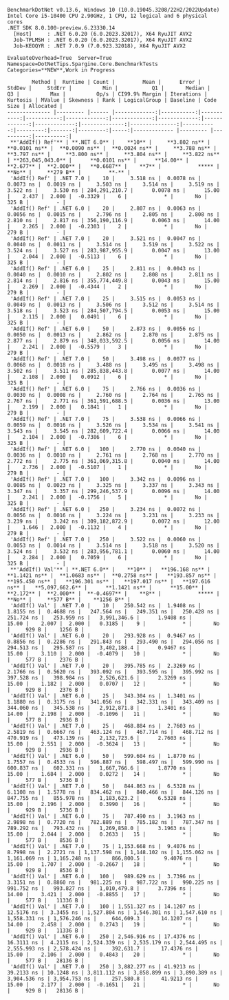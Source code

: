 
    BenchmarkDotNet v0.13.6, Windows 10 (10.0.19045.3208/22H2/2022Update)
    Intel Core i5-10400 CPU 2.90GHz, 1 CPU, 12 logical and 6 physical cores
    .NET SDK 8.0.100-preview.6.23330.14
      [Host]     : .NET 6.0.20 (6.0.2023.32017), X64 RyuJIT AVX2
      Job-TPLMSH : .NET 6.0.20 (6.0.2023.32017), X64 RyuJIT AVX2
      Job-KEOQYR : .NET 7.0.9 (7.0.923.32018), X64 RyuJIT AVX2

    EvaluateOverhead=True  Server=True  Namespace=DotNetTips.Spargine.Core.BenchmarkTests  
    Categories=**NEW**,Work in Progress  

            Method |  Runtime | Count |         Mean |      Error |     StdDev |     StdErr |          Min |           Q1 |       Median |           Q3 |          Max |          Op/s | CI99.9% Margin | Iterations | Kurtosis | MValue | Skewness | Rank | LogicalGroup | Baseline | Code Size | Allocated |
    -------------- |--------- |------ |-------------:|-----------:|-----------:|-----------:|-------------:|-------------:|-------------:|-------------:|-------------:|--------------:|---------------:|-----------:|---------:|-------:|---------:|-----:|------------- |--------- |----------:|----------:|
     **'AddIf() Ref'** | **.NET 6.0** |    **10** |     **3.802 ns** |  **0.0101 ns** |  **0.0090 ns** |  **0.0024 ns** |     **3.788 ns** |     **3.797 ns** |     **3.800 ns** |     **3.804 ns** |     **3.822 ns** | **263,045,043.0** |      **0.0101 ns** |      **14.00** |    **2.677** |  **2.000** |   **0.6687** |    **7** |            ***** |       **No** |     **279 B** |         **-** |
     'AddIf() Ref' | .NET 7.0 |    10 |     3.518 ns |  0.0078 ns |  0.0073 ns |  0.0019 ns |     3.503 ns |     3.514 ns |     3.519 ns |     3.522 ns |     3.530 ns | 284,291,210.7 |      0.0078 ns |      15.00 |    2.437 |  2.000 |  -0.3329 |    6 |            * |       No |     325 B |         - |
     'AddIf() Ref' | .NET 6.0 |    20 |     2.807 ns |  0.0063 ns |  0.0056 ns |  0.0015 ns |     2.796 ns |     2.805 ns |     2.808 ns |     2.810 ns |     2.817 ns | 356,190,116.9 |      0.0063 ns |      14.00 |    2.265 |  2.000 |  -0.2303 |    2 |            * |       No |     279 B |         - |
     'AddIf() Ref' | .NET 7.0 |    20 |     3.521 ns |  0.0047 ns |  0.0040 ns |  0.0011 ns |     3.514 ns |     3.519 ns |     3.522 ns |     3.524 ns |     3.527 ns | 283,987,955.9 |      0.0047 ns |      13.00 |    2.044 |  2.000 |  -0.5113 |    6 |            * |       No |     325 B |         - |
     'AddIf() Ref' | .NET 6.0 |    25 |     2.811 ns |  0.0043 ns |  0.0040 ns |  0.0010 ns |     2.802 ns |     2.808 ns |     2.811 ns |     2.814 ns |     2.816 ns | 355,774,449.8 |      0.0043 ns |      15.00 |    2.269 |  2.000 |  -0.4344 |    2 |            * |       No |     279 B |         - |
     'AddIf() Ref' | .NET 7.0 |    25 |     3.515 ns |  0.0053 ns |  0.0049 ns |  0.0013 ns |     3.506 ns |     3.512 ns |     3.514 ns |     3.518 ns |     3.523 ns | 284,507,794.5 |      0.0053 ns |      15.00 |    2.115 |  2.000 |   0.0491 |    6 |            * |       No |     325 B |         - |
     'AddIf() Ref' | .NET 6.0 |    50 |     2.873 ns |  0.0056 ns |  0.0050 ns |  0.0013 ns |     2.862 ns |     2.870 ns |     2.875 ns |     2.877 ns |     2.879 ns | 348,033,592.5 |      0.0056 ns |      14.00 |    2.241 |  2.000 |  -0.5579 |    3 |            * |       No |     279 B |         - |
     'AddIf() Ref' | .NET 7.0 |    50 |     3.498 ns |  0.0077 ns |  0.0068 ns |  0.0018 ns |     3.488 ns |     3.495 ns |     3.498 ns |     3.502 ns |     3.511 ns | 285,838,443.8 |      0.0077 ns |      14.00 |    2.108 |  2.000 |   0.0912 |    6 |            * |       No |     325 B |         - |
     'AddIf() Ref' | .NET 6.0 |    75 |     2.766 ns |  0.0036 ns |  0.0030 ns |  0.0008 ns |     2.760 ns |     2.764 ns |     2.765 ns |     2.767 ns |     2.771 ns | 361,591,688.5 |      0.0036 ns |      13.00 |    2.199 |  2.000 |   0.1841 |    1 |            * |       No |     279 B |         - |
     'AddIf() Ref' | .NET 7.0 |    75 |     3.538 ns |  0.0066 ns |  0.0059 ns |  0.0016 ns |     3.526 ns |     3.534 ns |     3.541 ns |     3.543 ns |     3.545 ns | 282,609,722.4 |      0.0066 ns |      14.00 |    2.104 |  2.000 |  -0.7386 |    6 |            * |       No |     325 B |         - |
     'AddIf() Ref' | .NET 6.0 |   100 |     2.770 ns |  0.0040 ns |  0.0036 ns |  0.0010 ns |     2.761 ns |     2.768 ns |     2.770 ns |     2.772 ns |     2.775 ns | 361,069,315.8 |      0.0040 ns |      14.00 |    2.736 |  2.000 |  -0.5107 |    1 |            * |       No |     279 B |         - |
     'AddIf() Ref' | .NET 7.0 |   100 |     3.342 ns |  0.0096 ns |  0.0085 ns |  0.0023 ns |     3.325 ns |     3.337 ns |     3.343 ns |     3.347 ns |     3.357 ns | 299,246,537.9 |      0.0096 ns |      14.00 |    2.241 |  2.000 |  -0.1756 |    5 |            * |       No |     325 B |         - |
     'AddIf() Ref' | .NET 6.0 |   250 |     3.234 ns |  0.0072 ns |  0.0056 ns |  0.0016 ns |     3.224 ns |     3.231 ns |     3.233 ns |     3.239 ns |     3.242 ns | 309,182,872.9 |      0.0072 ns |      12.00 |    1.646 |  2.000 |  -0.1132 |    4 |            * |       No |     279 B |         - |
     'AddIf() Ref' | .NET 7.0 |   250 |     3.522 ns |  0.0060 ns |  0.0053 ns |  0.0014 ns |     3.514 ns |     3.518 ns |     3.520 ns |     3.524 ns |     3.532 ns | 283,956,781.1 |      0.0060 ns |      14.00 |    2.284 |  2.000 |   0.7059 |    6 |            * |       No |     325 B |         - |
     **'AddIf() Val'** | **.NET 6.0** |    **10** |   **196.168 ns** |  **1.1421 ns** |  **1.0683 ns** |  **0.2758 ns** |   **193.857 ns** |   **195.450 ns** |   **196.301 ns** |   **197.017 ns** |   **197.616 ns** |   **5,097,662.6** |      **1.1421 ns** |      **15.00** |    **2.172** |  **2.000** |  **-0.4697** |    **8** |            ***** |       **No** |     **577 B** |    **1256 B** |
     'AddIf() Val' | .NET 7.0 |    10 |   250.542 ns |  1.9408 ns |  1.8155 ns |  0.4688 ns |   247.564 ns |   249.351 ns |   250.428 ns |   251.724 ns |   253.959 ns |   3,991,346.6 |      1.9408 ns |      15.00 |    2.007 |  2.000 |   0.3185 |    9 |            * |       No |     929 B |    1256 B |
     'AddIf() Val' | .NET 6.0 |    20 |   293.928 ns |  0.9467 ns |  0.8856 ns |  0.2286 ns |   291.843 ns |   293.490 ns |   294.056 ns |   294.513 ns |   295.587 ns |   3,402,188.4 |      0.9467 ns |      15.00 |    3.110 |  2.000 |  -0.4079 |   10 |            * |       No |     577 B |    2376 B |
     'AddIf() Val' | .NET 7.0 |    20 |   395.785 ns |  2.3269 ns |  2.1766 ns |  0.5620 ns |   393.092 ns |   393.595 ns |   395.992 ns |   397.528 ns |   398.984 ns |   2,526,621.6 |      2.3269 ns |      15.00 |    1.182 |  2.000 |   0.0707 |   12 |            * |       No |     929 B |    2376 B |
     'AddIf() Val' | .NET 6.0 |    25 |   343.304 ns |  1.3401 ns |  1.1880 ns |  0.3175 ns |   341.056 ns |   342.331 ns |   343.409 ns |   344.060 ns |   345.538 ns |   2,912,871.8 |      1.3401 ns |      14.00 |    2.198 |  2.000 |  -0.1096 |   11 |            * |       No |     577 B |    2936 B |
     'AddIf() Val' | .NET 7.0 |    25 |   468.884 ns |  2.7603 ns |  2.5819 ns |  0.6667 ns |   463.124 ns |   467.714 ns |   468.712 ns |   470.919 ns |   473.139 ns |   2,132,723.6 |      2.7603 ns |      15.00 |    2.551 |  2.000 |  -0.3624 |   13 |            * |       No |     929 B |    2936 B |
     'AddIf() Val' | .NET 6.0 |    50 |   599.604 ns |  1.8770 ns |  1.7557 ns |  0.4533 ns |   596.887 ns |   598.497 ns |   599.990 ns |   600.837 ns |   602.331 ns |   1,667,766.6 |      1.8770 ns |      15.00 |    1.684 |  2.000 |   0.0272 |   14 |            * |       No |     577 B |    5736 B |
     'AddIf() Val' | .NET 7.0 |    50 |   844.863 ns |  6.5328 ns |  6.1108 ns |  1.5778 ns |   834.462 ns |   840.466 ns |   844.126 ns |   847.755 ns |   855.978 ns |   1,183,623.2 |      6.5328 ns |      15.00 |    2.196 |  2.000 |   0.3990 |   16 |            * |       No |     929 B |    5736 B |
     'AddIf() Val' | .NET 6.0 |    75 |   787.490 ns |  3.1963 ns |  2.9898 ns |  0.7720 ns |   782.889 ns |   785.182 ns |   787.347 ns |   789.292 ns |   793.432 ns |   1,269,858.0 |      3.1963 ns |      15.00 |    2.044 |  2.000 |   0.2633 |   15 |            * |       No |     577 B |    8536 B |
     'AddIf() Val' | .NET 7.0 |    75 | 1,153.668 ns |  9.4076 ns |  8.7998 ns |  2.2721 ns | 1,137.598 ns | 1,148.102 ns | 1,155.062 ns | 1,161.069 ns | 1,165.248 ns |     866,800.5 |      9.4076 ns |      15.00 |    1.707 |  2.000 |  -0.2667 |   18 |            * |       No |     929 B |    8536 B |
     'AddIf() Val' | .NET 6.0 |   100 |   989.629 ns |  3.7396 ns |  3.3151 ns |  0.8860 ns |   981.225 ns |   987.722 ns |   990.225 ns |   991.752 ns |   993.827 ns |   1,010,479.8 |      3.7396 ns |      14.00 |    3.421 |  2.000 |  -0.8855 |   17 |            * |       No |     577 B |   11336 B |
     'AddIf() Val' | .NET 7.0 |   100 | 1,551.327 ns | 14.1207 ns | 12.5176 ns |  3.3455 ns | 1,527.804 ns | 1,546.301 ns | 1,547.610 ns | 1,558.331 ns | 1,576.246 ns |     644,609.3 |     14.1207 ns |      14.00 |    2.458 |  2.000 |   0.2743 |   19 |            * |       No |     929 B |   11336 B |
     'AddIf() Val' | .NET 6.0 |   250 | 2,546.916 ns | 17.4376 ns | 16.3111 ns |  4.2115 ns | 2,524.339 ns | 2,535.179 ns | 2,544.495 ns | 2,555.993 ns | 2,578.424 ns |     392,631.7 |     17.4376 ns |      15.00 |    2.106 |  2.000 |   0.4843 |   20 |            * |       No |     577 B |   28136 B |
     'AddIf() Val' | .NET 7.0 |   250 | 3,882.277 ns | 41.9213 ns | 39.2133 ns | 10.1248 ns | 3,811.112 ns | 3,858.899 ns | 3,890.389 ns | 3,904.536 ns | 3,954.753 ns |     257,580.8 |     41.9213 ns |      15.00 |    2.177 |  2.000 |  -0.1651 |   21 |            * |       No |     929 B |   28136 B |
